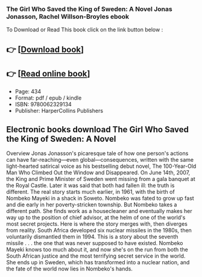 ### The Girl Who Saved the King of Sweden: A Novel Jonas Jonasson, Rachel Willson-Broyles ebook

To Download or Read This book click on the link button below :

## 👉  [**[Download book](http://ebooksharez.info/download.php?group=book&from=github.com&id=702527&lnk=1066 "Download book")**]

## 👉  [**[Read online book](http://ebooksharez.info/download.php?group=book&from=github.com&id=702527&lnk=1066 "Read online book")**]


* Page: 434
* Format: pdf / epub / kindle
* ISBN: 9780062329134
* Publisher: HarperCollins Publishers



## Electronic books download The Girl Who Saved the King of Sweden: A Novel


Overview
Jonas Jonasson&#039;s picaresque tale of how one person&#039;s actions can have far-reaching—even global—consequences, written with the same light-hearted satirical voice as his bestselling debut novel, The 100-Year-Old Man Who Climbed Out the Window and Disappeared. On June 14th, 2007, the King and Prime Minister of Sweden went missing from a gala banquet at the Royal Castle. Later it was said that both had fallen ill: the truth is different. The real story starts much earlier, in 1961, with the birth of Nombeko Mayeki in a shack in Soweto. Nombeko was fated to grow up fast and die early in her poverty-stricken township. But Nombeko takes a different path. She finds work as a housecleaner and eventually makes her way up to the position of chief advisor, at the helm of one of the world&#039;s most secret projects. Here is where the story merges with, then diverges from reality. South Africa developed six nuclear missiles in the 1980s, then voluntarily dismantled them in 1994. This is a story about the seventh missile . . . the one that was never supposed to have existed. Nombeko Mayeki knows too much about it, and now she&#039;s on the run from both the South African justice and the most terrifying secret service in the world. She ends up in Sweden, which has transformed into a nuclear nation, and the fate of the world now lies in Nombeko&#039;s hands. 



